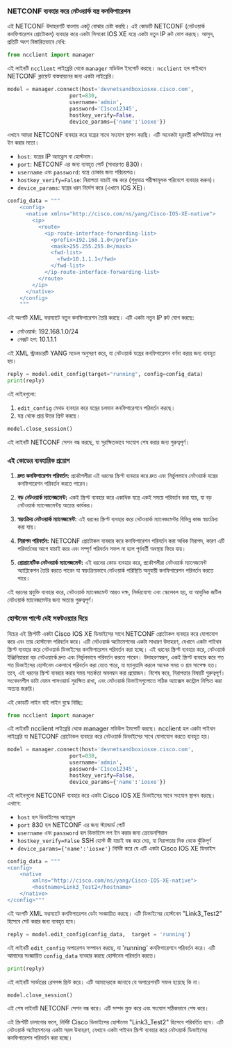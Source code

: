 ### NETCONF ব্যবহার করে নেটওয়ার্ক যন্ত্র কনফিগারেশন

এই NETCONF উদাহরণটি বাংলায় একটু বোঝার চেষ্টা করছি। এই কোডটি NETCONF (নেটওয়ার্ক কনফিগারেশন প্রোটোকল) ব্যবহার করে একটা সিসকো IOS XE যন্ত্রে একটা নতুন IP রুট যোগ করছে। আসুন, প্রতিটি অংশ বিস্তারিতভাবে দেখি:

```python
from ncclient import manager
```
এই লাইনটি `ncclient` লাইব্রেরি থেকে `manager` মডিউল ইমপোর্ট করছে। `ncclient` হল পাইথনে NETCONF ক্লায়েন্ট বাস্তবায়নের জন্য একটা লাইব্রেরি।

```python
model = manager.connect(host='devnetsandboxiosxe.cisco.com',
                    port=830,
                    username='admin',
                    password='C1sco12345',
                    hostkey_verify=False,
                    device_params={'name':'iosxe'})
```
এখানে আমরা NETCONF ব্যবহার করে যন্ত্রের সাথে সংযোগ স্থাপন করছি। এটি অনেকটা দূরবর্তী কম্পিউটারে লগ ইন করার মতো।
- `host`: যন্ত্রের IP অ্যাড্রেস বা হোস্টনাম।
- `port`: NETCONF এর জন্য ব্যবহৃত পোর্ট (সাধারণত 830)।
- `username` এবং `password`: যন্ত্রে ঢোকার জন্য পরিচয়পত্র।
- `hostkey_verify=False`: নিরাপত্তা যাচাই বন্ধ করে (শুধুমাত্র পরীক্ষামূলক পরিবেশে ব্যবহার করুন)।
- `device_params`: যন্ত্রের ধরন নির্দেশ করে (এখানে IOS XE)।

```python
config_data = """
    <config>
      <native xmlns="http://cisco.com/ns/yang/Cisco-IOS-XE-native">
        <ip>
          <route>
            <ip-route-interface-forwarding-list>
              <prefix>192.168.1.0</prefix>
              <mask>255.255.255.0</mask>
              <fwd-list>
                <fwd>10.1.1.1</fwd>
              </fwd-list>
            </ip-route-interface-forwarding-list>
          </route>
        </ip>
      </native>
    </config>
    """
```
এই অংশটি XML ফরম্যাটে নতুন কনফিগারেশন তৈরি করছে। এটি একটা নতুন IP রুট যোগ করছে:
- নেটওয়ার্ক: 192.168.1.0/24
- নেক্সট হপ: 10.1.1.1

এই XML স্ট্রাকচারটি YANG মডেল অনুসরণ করে, যা নেটওয়ার্ক যন্ত্রের কনফিগারেশন বর্ণনা করার জন্য ব্যবহৃত হয়।

```python
reply = model.edit_config(target="running", config=config_data)
print(reply)
```
এই লাইনগুলো:
1. `edit_config` মেথড ব্যবহার করে যন্ত্রের চলমান কনফিগারেশনে পরিবর্তন করছে।
2. যন্ত্র থেকে প্রাপ্ত উত্তর প্রিন্ট করছে।

```python
model.close_session()
```
এই লাইনটি NETCONF সেশন বন্ধ করছে, যা সুরক্ষিতভাবে সংযোগ শেষ করার জন্য গুরুত্বপূর্ণ।

### এই কোডের ব্যবহারিক প্রয়োগ

1. **দ্রুত কনফিগারেশন পরিবর্তন:** প্রকৌশলীরা এই ধরনের স্ক্রিপ্ট ব্যবহার করে দ্রুত এবং নির্ভুলভাবে নেটওয়ার্ক যন্ত্রের কনফিগারেশন পরিবর্তন করতে পারেন।

2. **বড় নেটওয়ার্ক ম্যানেজমেন্ট:** একই স্ক্রিপ্ট ব্যবহার করে একাধিক যন্ত্রে একই সময়ে পরিবর্তন করা যায়, যা বড় নেটওয়ার্ক ম্যানেজমেন্টয় অত্যন্ত কার্যকর।

3. **স্বয়ংক্রিয় নেটওয়ার্ক ম্যানেজমেন্ট:** এই ধরনের স্ক্রিপ্ট ব্যবহার করে নেটওয়ার্ক ম্যানেজমেন্টর বিভিন্ন কাজ স্বয়ংক্রিয় করা যায়।

4. **নিরাপদ পরিবর্তন:** NETCONF প্রোটোকল ব্যবহার করে কনফিগারেশন পরিবর্তন করা অধিক নিরাপদ, কারণ এটি পরিবর্তনের আগে যাচাই করে এবং সম্পূর্ণ পরিবর্তন সফল না হলে পূর্ববর্তী অবস্থায় ফিরে যায়।

5. **প্রোগ্রামেটিক নেটওয়ার্ক ম্যানেজমেন্ট:** এই ধরনের কোড ব্যবহার করে, প্রকৌশলীরা নেটওয়ার্ক ম্যানেজমেন্ট অ্যাপ্লিকেশন তৈরি করতে পারেন যা স্বয়ংক্রিয়ভাবে নেটওয়ার্ক পরিস্থিতি অনুযায়ী কনফিগারেশন পরিবর্তন করতে পারে।

এই ধরনের প্রযুক্তি ব্যবহার করে, নেটওয়ার্ক ম্যানেজমেন্ট আরও দক্ষ, নির্ভরযোগ্য এবং স্কেলেবল হয়, যা আধুনিক জটিল নেটওয়ার্ক ম্যানেজমেন্টর জন্য অত্যন্ত গুরুত্বপূর্ণ।

### হোস্টনেম পাল্টে দেই সফটওয়্যার দিয়ে

নিচের এই স্ক্রিপ্টটি একটা Cisco IOS XE ডিভাইসের সাথে NETCONF প্রোটোকল ব্যবহার করে যোগাযোগ করে এবং তার হোস্টনেম পরিবর্তন করে। এটি নেটওয়ার্ক অটোমেশনের একটা সাধারণ উদাহরণ, যেখানে একটা পাইথন স্ক্রিপ্ট ব্যবহার করে নেটওয়ার্ক ডিভাইসের কনফিগারেশন পরিবর্তন করা হচ্ছে।
এই ধরনের স্ক্রিপ্ট ব্যবহার করে, নেটওয়ার্ক ইঞ্জিনিয়াররা বড় নেটওয়ার্কে দ্রুত এবং নির্ভুলভাবে পরিবর্তন করতে পারেন। উদাহরণস্বরূপ, একই স্ক্রিপ্ট ব্যবহার করে শত শত ডিভাইসের হোস্টনেম একসাথে পরিবর্তন করা যেতে পারে, যা ম্যানুয়ালি করলে অনেক সময় ও শ্রম সাপেক্ষ হত।
তবে, এই ধরনের স্ক্রিপ্ট ব্যবহার করার সময় সতর্কতা অবলম্বন করা প্রয়োজন। বিশেষ করে, নিরাপত্তার বিষয়টি গুরুত্বপূর্ণ। সংবেদনশীল ডাটা যেমন পাসওয়ার্ড সুরক্ষিত রাখা, এবং নেটওয়ার্ক ডিভাইসগুলোতে সঠিক অ্যাক্সেস কন্ট্রোল নিশ্চিত করা অত্যন্ত জরুরি।

এই কোডটি লাইন বাই লাইন বুঝে নিচ্ছি:

```python
from ncclient import manager
```
এই লাইনটি ncclient লাইব্রেরি থেকে manager মডিউল ইমপোর্ট করছে। ncclient হল একটা পাইথন লাইব্রেরি যা NETCONF প্রোটোকল ব্যবহার করে নেটওয়ার্ক ডিভাইসের সাথে যোগাযোগ করতে ব্যবহৃত হয়।

```python
model = manager.connect(host='devnetsandboxiosxe.cisco.com',
                    port=830,
                    username='admin',
                    password='C1sco12345',
                    hostkey_verify=False,
                    device_params={'name':'iosxe'})
```
এই লাইনগুলো NETCONF ব্যবহার করে একটা Cisco IOS XE ডিভাইসের সাথে সংযোগ স্থাপন করছে। এখানে:
- `host` হল ডিভাইসের অ্যাড্রেস
- `port` 830 হল NETCONF এর জন্য স্ট্যান্ডার্ড পোর্ট
- `username` এবং `password` হল ডিভাইসে লগ ইন করার জন্য ক্রেডেনশিয়াল
- `hostkey_verify=False` SSH হোস্ট কী যাচাই বন্ধ করে দেয়, যা নিরাপত্তার দিক থেকে ঝুঁকিপূর্ণ
- `device_params={'name':'iosxe'}` নির্দিষ্ট করে যে এটি একটা Cisco IOS XE ডিভাইস

```python
config_data = """
<config>
	<native
		xmlns="http://cisco.com/ns/yang/Cisco-IOS-XE-native">
		<hostname>Link3_Test2</hostname>
	</native>
</config>"""
```
এই অংশটি XML ফরম্যাটে কনফিগারেশন ডেটা সংজ্ঞায়িত করছে। এটি ডিভাইসের হোস্টনেম "Link3_Test2" হিসেবে সেট করার জন্য ব্যবহৃত হবে।

```python
reply = model.edit_config(config_data,  target = 'running')
```
এই লাইনটি `edit_config` অপারেশন সম্পাদন করছে, যা 'running' কনফিগারেশনে পরিবর্তন করে। এটি আমাদের সংজ্ঞায়িত `config_data` ব্যবহার করছে হোস্টনেম পরিবর্তন করতে।

```python
print(reply)
```
এই লাইনটি সার্ভারের রেসপন্স প্রিন্ট করে। এটি আমাদেরকে জানাবে যে অপারেশনটি সফল হয়েছে কি না।

```python
model.close_session()
```
এই শেষ লাইনটি NETCONF সেশন বন্ধ করে। এটি সম্পদ মুক্ত করে এবং সংযোগ সঠিকভাবে শেষ করে।

এই স্ক্রিপ্টটি চালানোর ফলে, নির্দিষ্ট Cisco ডিভাইসের হোস্টনেম "Link3_Test2" হিসেবে পরিবর্তিত হবে। এটি নেটওয়ার্ক অটোমেশনের একটা সরল উদাহরণ, যেখানে একটা পাইথন স্ক্রিপ্ট ব্যবহার করে নেটওয়ার্ক ডিভাইসের কনফিগারেশন পরিবর্তন করা হচ্ছে।